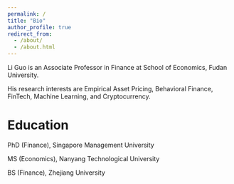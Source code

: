 ```yaml
---
permalink: /
title: "Bio"
author_profile: true
redirect_from: 
  - /about/
  - /about.html
---
```


Li Guo is an Associate Professor in Finance at School of Economics, Fudan University. 

His research interests are Empirical Asset Pricing, Behavioral Finance, FinTech, Machine Learning, and Cryptocurrency. 


Education
======
PhD (Finance), Singapore Management University

MS (Economics), Nanyang Technological University

BS (Finance), Zhejiang University
